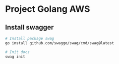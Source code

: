 # Project Golang AWS

## Install swagger

```bash
# Install package swag
go install github.com/swaggo/swag/cmd/swag@latest

# Init docs
swag init
```